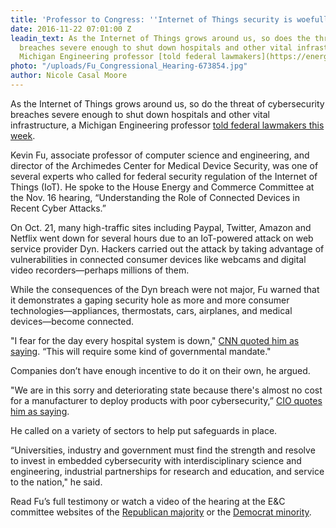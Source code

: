 ```yaml
---
title: 'Professor to Congress: ''Internet of Things security is woefully inadequate'''
date: 2016-11-22 07:01:00 Z
leadin_text: As the Internet of Things grows around us, so does the threat of cybersecurity
  breaches severe enough to shut down hospitals and other vital infrastructure, a
  Michigan Engineering professor [told federal lawmakers](https://energycommerce.house.gov/news-center/press-releases/subcommtech-and-subcmt-examine-recent-cyber-attacks).
photo: "/uploads/Fu_Congressional_Hearing-673854.jpg"
author: Nicole Casal Moore
---
```


As the Internet of Things grows around us, so do the threat of cybersecurity breaches severe enough to shut down hospitals and other vital infrastructure, a Michigan Engineering professor [told federal lawmakers this week](https://energycommerce.house.gov/news-center/press-releases/subcommtech-and-subcmt-examine-recent-cyber-attacks).

Kevin Fu, associate professor of computer science and engineering, and director of the Archimedes Center for Medical Device Security, was one of several experts who called for federal security regulation of the Internet of Things (IoT). He spoke to the House Energy and Commerce Committee at the Nov. 16 hearing, “Understanding the Role of Connected Devices in Recent Cyber Attacks.”

On Oct. 21, many high-traffic sites including Paypal, Twitter, Amazon and Netflix went down for several hours due to an IoT-powered attack on web service provider Dyn. Hackers carried out the attack by taking advantage of vulnerabilities in connected consumer devices like webcams and digital video recorders—perhaps millions of them.

While the consequences of the Dyn breach were not major, Fu warned that it demonstrates a gaping security hole as more and more consumer technologies—appliances, thermostats, cars, airplanes, and medical devices—become connected.

"I fear for the day every hospital system is down," [CNN quoted him as saying](http://money.cnn.com/2016/11/16/technology/cybersecurity-regulation-congress/index.html?iid=hp-toplead-dom). “This will require some kind of governmental mandate."

Companies don’t have enough incentive to do it on their own, he argued.

"We are in this sorry and deteriorating state because there's almost no cost for a manufacturer to deploy products with poor cybersecurity,” [CIO quotes him as saying](http://www.cio.com/article/3142351/security/us-lawmakers-balk-at-call-for-iot-security-regulations.html).

He called on a variety of sectors to help put safeguards in place.

“Universities, industry and government must find the strength and resolve to invest in embedded cybersecurity with interdisciplinary science and engineering, industrial partnerships for research and education, and service to the nation," he said.

Read Fu’s full testimony or watch a video of the hearing at the E&C committee websites of the [Republican majority](https://energycommerce.house.gov/hearings-and-votes/hearings/understanding-role-connected-devices-recent-cyber-attacks) or the [Democrat minority](https://democrats-energycommerce.house.gov/committee-activity/hearings/hearing-on-understanding-the-role-of-connected-devices-in-recent-cyber).